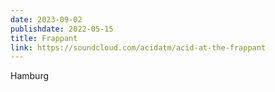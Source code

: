 ```yaml
---
date: 2023-09-02
publishdate: 2022-05-15
title: Frappant
link: https://soundcloud.com/acidatm/acid-at-the-frappant
---
```

Hamburg
